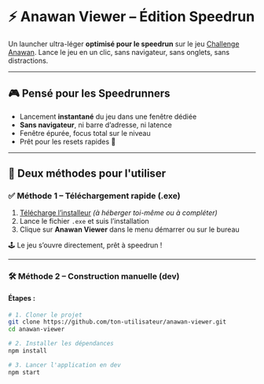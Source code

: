 # ⚡ Anawan Viewer – Édition Speedrun

Un launcher ultra-léger **optimisé pour le speedrun** sur le jeu [Challenge Anawan](https://challenge.anawan.io). Lance le jeu en un clic, sans navigateur, sans onglets, sans distractions.

---

## 🎮 Pensé pour les Speedrunners

- Lancement **instantané** du jeu dans une fenêtre dédiée
- **Sans navigateur**, ni barre d’adresse, ni latence
- Fenêtre épurée, focus total sur le niveau
- Prêt pour les resets rapides 🔁

---

## 🚀 Deux méthodes pour l'utiliser

### ✅ Méthode 1 – Téléchargement rapide (.exe)



1. [Télécharge l’installeur](https://tonlien.com/anawan-viewer-setup.exe) *(à héberger toi-même ou à compléter)*
2. Lance le fichier `.exe` et suis l’installation
3. Clique sur **Anawan Viewer** dans le menu démarrer ou sur le bureau

🕹️ Le jeu s’ouvre directement, prêt à speedrun !

---

### 🛠️ Méthode 2 – Construction manuelle (dev)


#### Étapes :

```bash
# 1. Cloner le projet
git clone https://github.com/ton-utilisateur/anawan-viewer.git
cd anawan-viewer

# 2. Installer les dépendances
npm install

# 3. Lancer l'application en dev
npm start
